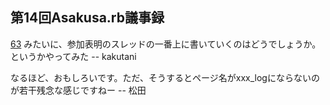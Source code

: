 ## 第14回Asakusa.rb議事録

[63](63.html) みたいに、参加表明のスレッドの一番上に書いていくのはどうでしょうか。というかやってみた -- kakutani

なるほど、おもしろいです。ただ、そうするとページ名がxxx\_logにならないのが若干残念な感じですねー -- 松田

